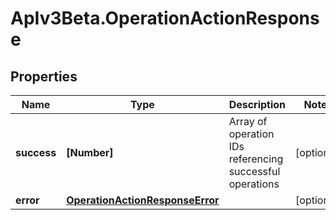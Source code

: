 # ApIv3Beta.OperationActionResponse

## Properties

Name | Type | Description | Notes
------------ | ------------- | ------------- | -------------
**success** | **[Number]** | Array of operation IDs referencing successful operations | [optional] 
**error** | [**OperationActionResponseError**](OperationActionResponseError.md) |  | [optional] 


